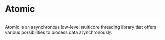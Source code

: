 # Atomic 

---

Atomic is an asynchronous low-level multicore threading library that offers various possibilities to process data asynchronously.
